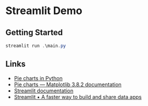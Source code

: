 # Streamlit Demo

## Getting Started

```powershell
streamlit run .\main.py
```

## Links

- [Pie charts in Python](https://plotly.com/python/pie-charts/)
- [Pie charts — Matplotlib 3.8.2 documentation](https://matplotlib.org/stable/gallery/pie_and_polar_charts/pie_features.html)
- [Streamlit documentation](https://docs.streamlit.io/)
- [Streamlit • A faster way to build and share data apps](https://streamlit.io/#install)

